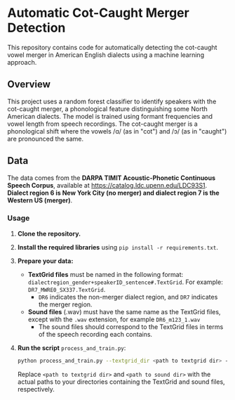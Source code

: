 # Automatic Cot-Caught Merger Detection

This repository contains code for automatically detecting the cot-caught vowel merger in American English dialects using a machine learning approach.

## Overview

This project uses a random forest classifier to identify speakers with the cot-caught merger, a phonological feature distinguishing some North American dialects. The model is trained using formant frequencies and vowel length from speech recordings. The cot-caught merger is a phonological shift where the vowels /ɑ/ (as in "cot") and /ɔ/ (as in "caught") are pronounced the same.

## Data

The data comes from the **DARPA TIMIT Acoustic-Phonetic Continuous Speech Corpus**, available at https://catalog.ldc.upenn.edu/LDC93S1. **Dialect region 6 is New York City (no merger) and dialect region 7 is the Western US (merger)**.

### Usage

1.  **Clone the repository.**
2.  **Install the required libraries** using `pip install -r requirements.txt`.
3.  **Prepare your data:**
    *   **TextGrid files** must be named in the following format: `dialectregion_gender+speakerID_sentence#.TextGrid`. For example: `DR7_MWRE0_SX337.TextGrid`.
        *   `DR6` indicates the non-merger dialect region, and `DR7` indicates the merger region.
    *   **Sound files** (.wav) must have the same name as the TextGrid files, except with the `.wav` extension, for example `DR6_m123_1.wav`
        *   The sound files should correspond to the TextGrid files in terms of the speech recording each contains.
4.  **Run the script** `process_and_train.py`:

    ```bash
    python process_and_train.py --textgrid_dir <path to textgrid dir> --sound_dir <path to sound dir>
    ```
    Replace `<path to textgrid dir>` and `<path to sound dir>` with the actual paths to your directories containing the TextGrid and sound files, respectively.
